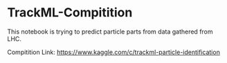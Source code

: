 # TrackML-Compitition
This notebook is trying to predict particle parts from data gathered from LHC.

Compitition Link: https://www.kaggle.com/c/trackml-particle-identification
